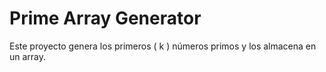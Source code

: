 # Prime Array Generator

Este proyecto genera los primeros \( k \) números primos y los almacena en un array.
